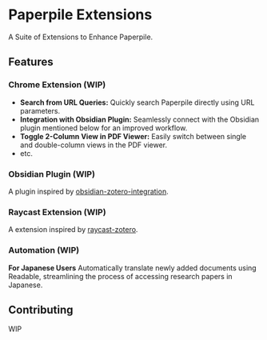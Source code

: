 # Paperpile Extensions

A Suite of Extensions to Enhance Paperpile.

## Features

### Chrome Extension (WIP)

- **Search from URL Queries:** Quickly search Paperpile directly using URL parameters.
- **Integration with Obsidian Plugin:** Seamlessly connect with the Obsidian plugin mentioned below for an improved workflow.
- **Toggle 2-Column View in PDF Viewer:** Easily switch between single and double-column views in the PDF viewer.
- etc.

### Obsidian Plugin (WIP)

A plugin inspired by [obsidian-zotero-integration](https://github.com/mgmeyers/obsidian-zotero-integration).

### Raycast Extension (WIP)

A extension inspired by [raycast-zotero](https://github.com/rudeigerc/raycast-zotero).

### Automation (WIP)

**For Japanese Users** Automatically translate newly added documents using Readable, streamlining the process of accessing research papers in Japanese.

## Contributing

WIP
